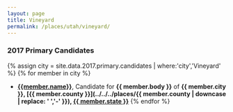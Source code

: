 ```yaml
---
layout: page
title: Vineyard
permalink: /places/utah/vineyard/
---
```


### 2017 Primary Candidates
{% assign city = site.data.2017.primary.candidates | where:'city','Vineyard' %}
{% for member in city  %}
- <strong>[{{member.name}}](../../../people/{{member.id}})</strong>, Candidate for <strong>{{ member.body }}</strong> of <strong>{{ member.city }}, [{{ member.county }}](../../../places/{{ member.county | downcase | replace: ' ','-' }}), [{{ member.state }}](../../../places)</strong>
{% endfor %}
